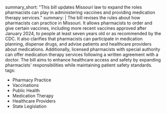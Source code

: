 summary_short: "This bill updates Missouri law to expand the roles pharmacists can play in administering vaccines and providing medication therapy services."
summary: |
  The bill revises the rules about how pharmacists can practice in Missouri. It allows pharmacists to order and give certain vaccines, including more recent vaccines approved after January 2024, to people at least seven years old or as recommended by the CDC. It also clarifies that pharmacists can participate in medication planning, dispense drugs, and advise patients and healthcare providers about medications. Additionally, licensed pharmacists with special authority can offer medication therapy services following a written agreement with a doctor. The bill aims to enhance healthcare access and safety by expanding pharmacists' responsibilities while maintaining patient safety standards.
tags:
  - Pharmacy Practice
  - Vaccinations
  - Public Health
  - Medication Therapy
  - Healthcare Providers
  - State Legislation
